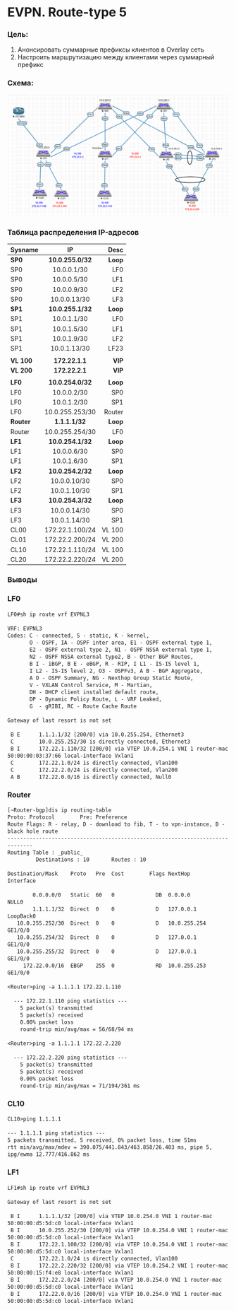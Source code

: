 # EVPN. Route-type 5

### Цель:
1. Анонсировать суммарные префиксы клиентов в Overlay сеть
2. Настроить маршрутизацию между клиентами через суммарный префикс

### Схема:
![alt text](image.png "Занимательная картинка №1")

### Таблица распределения IP-адресов
| Sysname       | IP                | Desc |
| ------------- |:------------------:| -----:|
| **SP0**     | **10.0.255.0/32**   |**Loop**|
| SP0    | 10.0.0.1/30 |  LF0 |
| SP0  | 10.0.0.5/30        |   LF1|
| SP0  | 10.0.0.9/30        |   LF2 |
| SP0  | 10.0.0.13/30        |   LF3 |
| **SP1**     | **10.0.255.1/32**   |**Loop** |
| SP1    | 10.0.1.1/30 |  LF0 |
| SP1  | 10.0.1.5/30        |   LF1|
| SP1  | 10.0.1.9/30        |   LF2 |
| SP1  | 10.0.1.13/30        |   LF23 |
|    |    |    |
| **VL 100**     | **172.22.1.1**   |**VIP** |
| **VL 200**     | **172.22.2.1**   |**VIP** |
|    |    |    |
| **LF0**     | **10.0.254.0/32**   |**Loop** |
| LF0  | 10.0.0.2/30        |   SP0|
| LF0  | 10.0.1.2/30        |   SP1 |
| LF0  | 10.0.255.253/30        |   Router |
| **Router**     | **1.1.1.1/32**   |**Loop** |
| Router  | 10.0.255.254/30        |   LF0 |
| **LF1**    | **10.0.254.1/32**   |**Loop** |
| LF1  | 10.0.0.6/30        |   SP0|
| LF1  | 10.0.1.6/30        |   SP1 |
| **LF2**    | **10.0.254.2/32**   |**Loop** |
| LF2  | 10.0.0.10/30        |   SP0|
| LF2  | 10.0.1.10/30        |   SP1 |
| **LF3**    | **10.0.254.3/32**   |**Loop** |
| LF3  | 10.0.0.14/30        |   SP0|
| LF3  | 10.0.1.14/30        |   SP1 |
| CL00 | 172.22.1.100/24    |   VL 100 |
| CL01 | 172.22.2.200/24    |   VL 200 |
| CL10 | 172.22.1.110/24    |   VL 100 |
| CL20 | 172.22.2.220/24    |   VL 200 |

### Выводы 
### LF0
``` 
LF0#sh ip route vrf EVPNL3

VRF: EVPNL3
Codes: C - connected, S - static, K - kernel,
       O - OSPF, IA - OSPF inter area, E1 - OSPF external type 1,
       E2 - OSPF external type 2, N1 - OSPF NSSA external type 1,
       N2 - OSPF NSSA external type2, B - Other BGP Routes,
       B I - iBGP, B E - eBGP, R - RIP, I L1 - IS-IS level 1,
       I L2 - IS-IS level 2, O3 - OSPFv3, A B - BGP Aggregate,
       A O - OSPF Summary, NG - Nexthop Group Static Route,
       V - VXLAN Control Service, M - Martian,
       DH - DHCP client installed default route,
       DP - Dynamic Policy Route, L - VRF Leaked,
       G  - gRIBI, RC - Route Cache Route

Gateway of last resort is not set

 B E      1.1.1.1/32 [200/0] via 10.0.255.254, Ethernet3
 C        10.0.255.252/30 is directly connected, Ethernet3
 B I      172.22.1.110/32 [200/0] via VTEP 10.0.254.1 VNI 1 router-mac 50:00:00:03:37:66 local-interface Vxlan1
 C        172.22.1.0/24 is directly connected, Vlan100
 C        172.22.2.0/24 is directly connected, Vlan200
 A B      172.22.0.0/16 is directly connected, Null0	  
``` 
### Router
``` 
[~Router-bgp]dis ip routing-table
Proto: Protocol        Pre: Preference
Route Flags: R - relay, D - download to fib, T - to vpn-instance, B - black hole route
------------------------------------------------------------------------------
Routing Table : _public_
         Destinations : 10       Routes : 10

Destination/Mask    Proto   Pre  Cost        Flags NextHop         Interface

        0.0.0.0/0   Static  60   0             DB  0.0.0.0         NULL0
        1.1.1.1/32  Direct  0    0             D   127.0.0.1       LoopBack0
   10.0.255.252/30  Direct  0    0             D   10.0.255.254    GE1/0/0
   10.0.255.254/32  Direct  0    0             D   127.0.0.1       GE1/0/0
   10.0.255.255/32  Direct  0    0             D   127.0.0.1       GE1/0/0
     172.22.0.0/16  EBGP    255  0             RD  10.0.255.253    GE1/0/0

<Router>ping -a 1.1.1.1 172.22.1.110

  --- 172.22.1.110 ping statistics ---
    5 packet(s) transmitted
    5 packet(s) received
    0.00% packet loss
    round-trip min/avg/max = 56/68/94 ms
	
<Router>ping -a 1.1.1.1 172.22.2.220

  --- 172.22.2.220 ping statistics ---
    5 packet(s) transmitted
    5 packet(s) received
    0.00% packet loss
    round-trip min/avg/max = 71/194/361 ms
``` 

### CL10
``` 
CL10>ping 1.1.1.1

--- 1.1.1.1 ping statistics ---
5 packets transmitted, 5 received, 0% packet loss, time 51ms
rtt min/avg/max/mdev = 390.075/441.843/463.858/26.403 ms, pipe 5, ipg/ewma 12.777/416.862 ms
``` 
### LF1
```
LF1#sh ip route vrf EVPNL3

Gateway of last resort is not set

 B I      1.1.1.1/32 [200/0] via VTEP 10.0.254.0 VNI 1 router-mac 50:00:00:d5:5d:c0 local-interface Vxlan1
 B I      10.0.255.252/30 [200/0] via VTEP 10.0.254.0 VNI 1 router-mac 50:00:00:d5:5d:c0 local-interface Vxlan1
 B I      172.22.1.100/32 [200/0] via VTEP 10.0.254.0 VNI 1 router-mac 50:00:00:d5:5d:c0 local-interface Vxlan1
 C        172.22.1.0/24 is directly connected, Vlan100
 B I      172.22.2.220/32 [200/0] via VTEP 10.0.254.2 VNI 1 router-mac 50:00:00:15:f4:e8 local-interface Vxlan1
 B I      172.22.2.0/24 [200/0] via VTEP 10.0.254.0 VNI 1 router-mac 50:00:00:d5:5d:c0 local-interface Vxlan1
 B I      172.22.0.0/16 [200/0] via VTEP 10.0.254.0 VNI 1 router-mac 50:00:00:d5:5d:c0 local-interface Vxlan1
```
